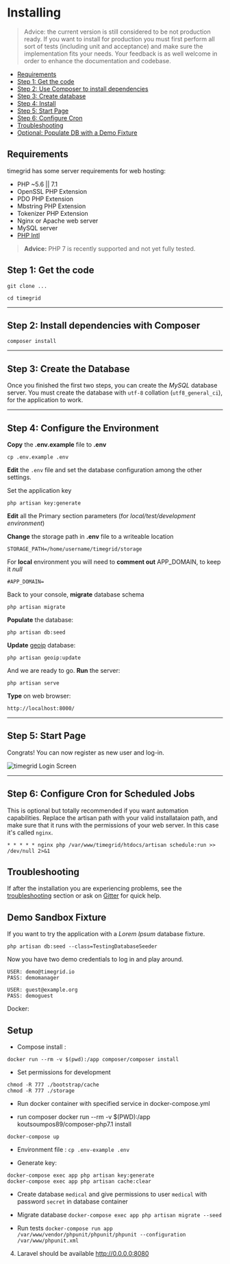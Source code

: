 # Installing

> Advice: the current version is still considered to be not production ready. If you want to install for production you must first
perform all sort of tests (including unit and acceptance) and make sure the implementation fits your needs. Your feedback is as well
welcome in order to enhance the documentation and codebase.

* [Requirements](#requirements)
* [Step 1: Get the code](#step1)
* [Step 2: Use Composer to install dependencies](#step2)
* [Step 3: Create database](#step3)
* [Step 4: Install](#step4)
* [Step 5: Start Page](#step5)
* [Step 6: Configure Cron](#step6)
* [Troubleshooting](#troubleshooting)
* [Optional: Populate DB with a Demo Fixture](#demosandbox)

<a name="requirements"></a>
## Requirements

timegrid has some server requirements for web hosting:

  * PHP ~5.6 || 7.1
  * OpenSSL PHP Extension
  * PDO PHP Extension
  * Mbstring PHP Extension
  * Tokenizer PHP Extension
  * Nginx or Apache web server
  * MySQL server
  * [PHP Intl](http://php.net/manual/en/intl.setup.php)

> **Advice:** PHP 7 is recently supported and not yet fully tested.

<a name="step1"></a>
## Step 1: Get the code

    git clone ...

    cd timegrid

-----
<a name="step2"></a>
## Step 2: Install dependencies with Composer

    composer install

-----
<a name="step3"></a>
## Step 3: Create the Database

Once you finished the first two steps, you can create the *MySQL* database server. You must create the database with `utf-8` collation (`utf8_general_ci`), for the application to work.

-----
<a name="step4"></a>
## Step 4: Configure the Environment

**Copy** the **.env.example** file to **.env**

    cp .env.example .env

**Edit** the `.env` file and set the database configuration among the other settings.

Set the application key

    php artisan key:generate

**Edit** all the Primary section parameters (for *local/test/development environment*)

**Change** the storage path in **.env** file to a writeable location

    STORAGE_PATH=/home/username/timegrid/storage

For **local** environment you will need to **comment out** APP_DOMAIN, to keep it *null*

    #APP_DOMAIN=

Back to your console, **migrate** database schema

    php artisan migrate

**Populate** the database:

    php artisan db:seed
    
**Update** [geoip](https://github.com/Torann/laravel-geoip) database:

    php artisan geoip:update

And we are ready to go. **Run** the server:

    php artisan serve

**Type** on web browser:

    http://localhost:8000/

-----
<a name="step5"></a>
## Step 5: Start Page

Congrats! You can now register as new user and log-in.

![timegrid Login Screen](http://i.imgur.com/jM8pbGq.png)

-----
<a name="step6"></a>
## Step 6: Configure Cron for Scheduled Jobs

This is optional but totally recommended if you want automation capabilities.
Replace the artisan path with your valid installataion path, and make sure that it
runs with the permissions of your web server. In this case it's called `nginx`.

`* * * * * nginx php /var/www/timegrid/htdocs/artisan schedule:run >> /dev/null 2>&1`

<a name="troubleshooting"></a>
## Troubleshooting

If after the installation you are experiencing problems, see the
[troubleshooting](TROUBLESHOOTING.md) section or ask on 
[Gitter](https://gitter.im/alariva/timegridDevelopment) for quick help.

<a name="demosandbox"></a>
## Demo Sandbox Fixture

If you want to try the application with a *Lorem Ipsum* database fixture.

    php artisan db:seed --class=TestingDatabaseSeeder

Now you have two demo credentials to log in and play around.

    USER: demo@timegrid.io
    PASS: demomanager

    USER: guest@example.org
    PASS: demoguest

Docker:

## Setup

* Compose install :
```
docker run --rm -v $(pwd):/app composer/composer install
```

* Set permissions for development
```
chmod -R 777 ./bootstrap/cache
chmod -R 777 ./storage
```

* Run docker container with specified service in docker-compose.yml

* run composer 
docker run --rm -v $(PWD):/app koutsoumpos89/composer-php7.1 install

```
docker-compose up
```

* Environment file :
`cp .env-example .env`

* Generate key:
```
docker-compose exec app php artisan key:generate
docker-compose exec app php artisan cache:clear
```

* Create database `medical` and give permissions to user `medical` with password `secret` in database container 

* Migrate database
`docker-compose exec app php artisan migrate --seed`

* Run tests 
`docker-compose run app /var/www/vendor/phpunit/phpunit/phpunit --configuration /var/www/phpunit.xml`

4. Laravel should be available http://0.0.0.0:8080
